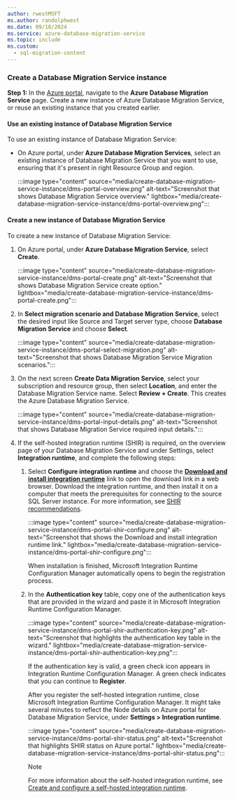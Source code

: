 ```yaml
---
author: rwestMSFT
ms.author: randolphwest
ms.date: 09/18/2024
ms.service: azure-database-migration-service
ms.topic: include
ms.custom:
  - sql-migration-content
---
```

### Create a Database Migration Service instance

**Step 1:** In the [Azure portal](https://portal.azure.com/#browse/Microsoft.DataMigration%2Fservices), navigate to the **Azure Database Migration Service** page. Create a new instance of Azure Database Migration Service, or reuse an existing instance that you created earlier.

#### Use an existing instance of Database Migration Service

To use an existing instance of Database Migration Service:

- On Azure portal, under **Azure Database Migration Services**, select an existing instance of Database Migration Service that you want to use, ensuring that it's present in right Resource Group and region.

  :::image type="content" source="media/create-database-migration-service-instance/dms-portal-overview.png" alt-text="Screenshot that shows Database Migration Service overview." lightbox="media/create-database-migration-service-instance/dms-portal-overview.png":::

#### Create a new instance of Database Migration Service

To create a new instance of Database Migration Service:

1. On Azure portal, under **Azure Database Migration Service**, select **Create**.

   :::image type="content" source="media/create-database-migration-service-instance/dms-portal-create.png" alt-text="Screenshot that shows Database Migration Service create option." lightbox="media/create-database-migration-service-instance/dms-portal-create.png":::

1. In **Select migration scenario and Database Migration Service**, select the desired input like Source and Target server type, choose **Database Migration Service** and choose **Select**.

   :::image type="content" source="media/create-database-migration-service-instance/dms-portal-select-migration.png" alt-text="Screenshot that shows Database Migration Service Migration scenarios.":::

1. On the next screen **Create Data Migration Service**, select your subscription and resource group, then select **Location**, and enter the Database Migration Service name. Select **Review + Create**. This creates the Azure Database Migration Service.

   :::image type="content" source="media/create-database-migration-service-instance/dms-portal-input-details.png" alt-text="Screenshot that shows Database Migration Service required input details.":::

1. If the self-hosted integration runtime (SHIR) is required, on the overview page of your Database Migration Service and under Settings, select **Integration runtime**, and complete the following steps:

   1. Select **Configure integration runtime** and choose the **[Download and install integration runtime](https://aka.ms/sql-migration-shir-download)** link to open the download link in a web browser. Download the integration runtime, and then install it on a computer that meets the prerequisites for connecting to the source SQL Server instance. For more information, see [SHIR recommendations](../migration-using-azure-data-studio.md?tabs=azure-sql-mi#recommendations-for-using-a-self-hosted-integration-runtime-for-database-migrations).

      :::image type="content" source="media/create-database-migration-service-instance/dms-portal-shir-configure.png" alt-text="Screenshot that shows the Download and install integration runtime link." lightbox="media/create-database-migration-service-instance/dms-portal-shir-configure.png":::

      When installation is finished, Microsoft Integration Runtime Configuration Manager automatically opens to begin the registration process.

   1. In the **Authentication key** table, copy one of the authentication keys that are provided in the wizard and paste it in Microsoft Integration Runtime Configuration Manager.

      :::image type="content" source="media/create-database-migration-service-instance/dms-portal-shir-authentication-key.png" alt-text="Screenshot that highlights the authentication key table in the wizard." lightbox="media/create-database-migration-service-instance/dms-portal-shir-authentication-key.png":::

      If the authentication key is valid, a green check icon appears in Integration Runtime Configuration Manager. A green check indicates that you can continue to **Register**.

      After you register the self-hosted integration runtime, close Microsoft Integration Runtime Configuration Manager. It might take several minutes to reflect the Node details on Azure portal for Database Migration Service, under **Settings > Integration runtime**.

      :::image type="content" source="media/create-database-migration-service-instance/dms-portal-shir-status.png" alt-text="Screenshot that highlights SHIR status on Azure portal." lightbox="media/create-database-migration-service-instance/dms-portal-shir-status.png":::

      > [!NOTE]  
      > For more information about the self-hosted integration runtime, see [Create and configure a self-hosted integration runtime](../../data-factory/create-self-hosted-integration-runtime.md).
